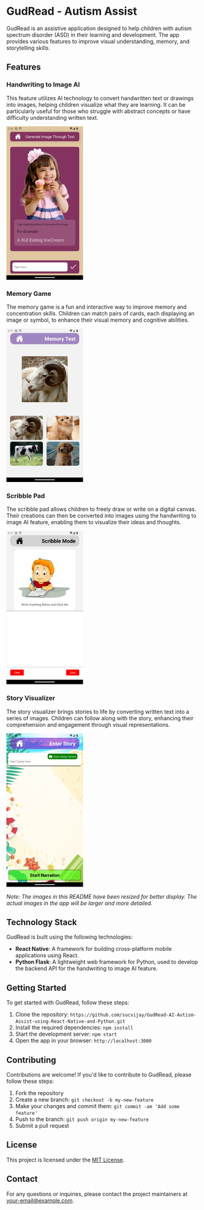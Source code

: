 # GudRead - Autism Assist

GudRead is an assistive application designed to help children with autism spectrum disorder (ASD) in their learning and development. The app provides various features to improve visual understanding, memory, and storytelling skills.

## Features

### Handwriting to Image AI

This feature utilizes AI technology to convert handwritten text or drawings into images, helping children visualize what they are learning. It can be particularly useful for those who struggle with abstract concepts or have difficulty understanding written text.

<img src="Photos/texttoimg.png" alt="Handwriting to Image AI" width="200"/>

### Memory Game

The memory game is a fun and interactive way to improve memory and concentration skills. Children can match pairs of cards, each displaying an image or symbol, to enhance their visual memory and cognitive abilities.

<img src="Photos/memory.png" alt="Memory Game" width="200"/>

### Scribble Pad

The scribble pad allows children to freely draw or write on a digital canvas. Their creations can then be converted into images using the handwriting to image AI feature, enabling them to visualize their ideas and thoughts.

<img src="Photos/scribble.png" alt="Scribble Pad" width="200"/>

### Story Visualizer

The story visualizer brings stories to life by converting written text into a series of images. Children can follow along with the story, enhancing their comprehension and engagement through visual representations.

<img src="Photos/story.png" alt="Story Visualizer" width="200"/>

*Note: The images in this README have been resized for better display. The actual images in the app will be larger and more detailed.*

## Technology Stack

GudRead is built using the following technologies:

- **React Native**: A framework for building cross-platform mobile applications using React.
- **Python Flask**: A lightweight web framework for Python, used to develop the backend API for the handwriting to image AI feature.

## Getting Started

To get started with GudRead, follow these steps:

1. Clone the repository: `https://github.com/sucvijay/GudRead-AI-Autism-Assist-using-React-Native-and-Python.git`
2. Install the required dependencies: `npm install`
3. Start the development server: `npm start`
4. Open the app in your browser: `http://localhost:3000`

## Contributing

Contributions are welcome! If you'd like to contribute to GudRead, please follow these steps:

1. Fork the repository
2. Create a new branch: `git checkout -b my-new-feature`
3. Make your changes and commit them: `git commit -am 'Add some feature'`
4. Push to the branch: `git push origin my-new-feature`
5. Submit a pull request

## License

This project is licensed under the [MIT License](LICENSE).

## Contact

For any questions or inquiries, please contact the project maintainers at [your-email@example.com](mailto:your-email@example.com).